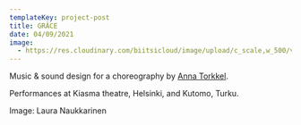 ```yaml
---
templateKey: project-post
title: GRÂCE
date: 04/09/2021
image:
  - https://res.cloudinary.com/biitsicloud/image/upload/c_scale,w_500/v1596108034/bcloud/34B.jpg
---
```

Music & sound design for a choreography by [Anna Torkkel](https://www.annatorkkel.com/).

Performances at Kiasma theatre, Helsinki, and Kutomo, Turku.

Image: Laura Naukkarinen